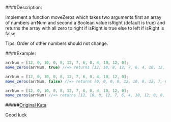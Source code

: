 ####Description:

Implement a function moveZeros which takes two arguments first an array of numbers arrNum and second a Boolean value isRight (default is true) and returns the array with all zero to right if isRight is true else to left if isRight is false.

Tips: Order of other numbers should not change.

####Example:

```js
arrNum = [12, 0, 10, 0, 8, 12, 7, 6, 0, 4, 10, 12, 0];
move_zeros(arrNum, true) //=> returns [12, 10, 8, 12, 7, 6, 4, 10, 12, 0, 0, 0, 0]

arrNum = [12, 0, 10, 0, 8, 12, 7, 6, 0, 4, 10, 12, 0];
move_zeros(arrNum, false) //=> returns [0, 0, 0, 0, 12, 10, 8, 12, 7, 6, 4, 10, 12]

arrNum = [12, 0, 10, 0, 8, 12, 7, 6, 0, 4, 10, 12, 0];
move_zeros(arrNum) //=> returns [12, 10, 8, 12, 7, 6, 4, 10, 12, 0, 0, 0, 0]
```

#####[Original Kata](http://www.codewars.com/kata/move-zeros)

Good luck
